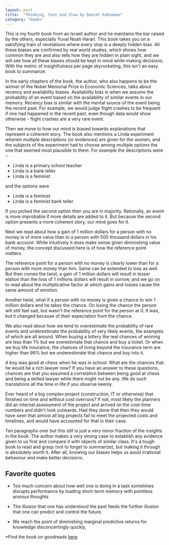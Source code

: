 ```yaml
---
layout: post
title:  "Thinking, Fast and Slow by Daniel Kahneman"
category: "books"
---
```

This is my fourth book from an Israeli author and he maintains the bar raised by the others, especially Yuval Noah Harari. This book takes you on a satisfying train of revelations where every stop is a deeply hidden bias. All these biases are confirmed by real world studies, which shows how common they are and also tells how they are hidden in plain sight, and we will see how all these biases should be kept in mind while making decisions. With the metric of insightfulness per page skyrocketing, this isn't an easy book to summarize.
 
In the early chapters of the book, the author, who also happens to be the winner of the Nobel Memorial Prize in Economic Sciences, talks about recency and availability biases. Availability bias is when we assume the probability of an event based on the availability of similar events in our memory. Recency bias is similar with the mental source of the event being the recent past. For example, we would judge flight crashes to be frequent if one had happened in the recent past, even though data would show otherwise - flight crashes are a very rare event.
 
Then we move to how our mind is biased towards explanations that represent a coherent story. The book also mentions a Linda experiment wherein multiple descriptions (or evidences) are given for the women, and the subjects of the experiment had to choose among multiple options the one that seemed most plausible to them. For example the descriptions were :-
 
- Linda is a primary school teacher
- Linda is a bank teller
- Linda is a feminist
 
and the options were
 
- Linda is a feminist
- Linda is a feminist bank teller
 
If you picked the second option then you are in majority. Rationally, an event is more improbable if more details are added to it. But because the second option presents a more coherent story, our mind goes for it.
 
Next we read about how a gain of 1 million dollars for a person with no money is of more value than to a person with 500 thousand dollars in his bank account. While intuitively it does make sense given diminishing value of money, the concept discussed here is of how the reference point matters.
 
The reference point for a person with no money is clearly lower than for a person with more money than him. Same can be extended to loss as well. But then comes the twist, a gain of 1 million dollars will result in lesser elation than the loss of 1 millions dollars will result in sorrow, and we go on to read about the multiplicative factor at which gains and losses cause the same amount of emotion.
 
Another twist, what if a person with no money is given a chance to win 1 million dollars and he takes the chance. On losing the chance the person will still feel sad, but wasn't the reference point for the person at 0. It was, but it changed because of their expectation from the chance.
 
We also read about how we tend to overestimate the probability of rare events and underestimate the probability of very likely events, the examples of which are all around. When buying a lottery the real chances of winning are less than 1% but we overestimate that chance and buy a ticket. Or when we buy life insurance, the chances of living beyond the insurance term are higher than 99% but we underestimate that chance and buy into it.
 
A boy was good at chess when he was in school. What are the chances that he would be a rich lawyer now? If you have an answer to these questions, chances are that you assumed a correlation between being good at chess and being a skilled lawyer while there might not be any. We do such translations all the time in life if you observe keenly.
 
Ever heard of a big complex project (construction, IT or otherwise) that finished on time and without cost overruns? If not, most likely the planners did an internal assessment of the project and arrived on the cost-time numbers and didn't look outwards. Had they done that then they would have seen that almost all big projects fail to meet the projected costs and timelines, and would have accounted for that in their case.
 
Ten paragraphs over but this still is just a very minor fraction of the insights in the book. The author makes a very strong case to establish any evidence given to us first and compare it with objects of similar class. It's a tough book to read and grasp (not to forget to summarize), but making it through is absolutely worth it. After all, knowing our biases helps us avoid irrational behaviour and make better decisions.


## Favorite quotes

- Too much concern about how well one is doing in a task sometimes disrupts performance by loading short-term memory with pointless anxious thoughts

- The illusion that one has understood the past feeds the further illusion that one can predict and control the future.

- We reach the point of diminishing marginal predictive returns for knowledge disconcertingly quickly,

*Find the book on goodreads [here](https://www.goodreads.com/book/show/13062120-thinking-fast-and-slow)